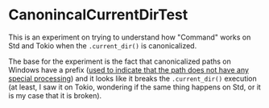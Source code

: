 # CanonincalCurrentDirTest

This is an experiment on trying to understand how "Command" works on Std and
Tokio when the `.current_dir()` is canonicalized.

The base for the experiment is the fact that canonicalized paths on Windows
have a prefix ([used to indicate that the path does not have any special
processing](https://stackoverflow.com/questions/41233684/why-does-my-canonicalized-path-get-prefixed-with))
and it looks like it breaks the `.current_dir()` execution (at least, I saw it
on Tokio, wondering if the same thing happens on Std, or it is my case that it
is broken).
